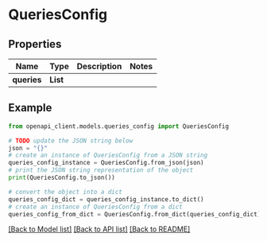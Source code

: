 # QueriesConfig

<p/>

## Properties

Name | Type | Description | Notes
------------ | ------------- | ------------- | -------------
**queries** | **List** |  | 

## Example

```python
from openapi_client.models.queries_config import QueriesConfig

# TODO update the JSON string below
json = "{}"
# create an instance of QueriesConfig from a JSON string
queries_config_instance = QueriesConfig.from_json(json)
# print the JSON string representation of the object
print(QueriesConfig.to_json())

# convert the object into a dict
queries_config_dict = queries_config_instance.to_dict()
# create an instance of QueriesConfig from a dict
queries_config_from_dict = QueriesConfig.from_dict(queries_config_dict)
```
[[Back to Model list]](../README.md#documentation-for-models) [[Back to API list]](../README.md#documentation-for-api-endpoints) [[Back to README]](../README.md)


